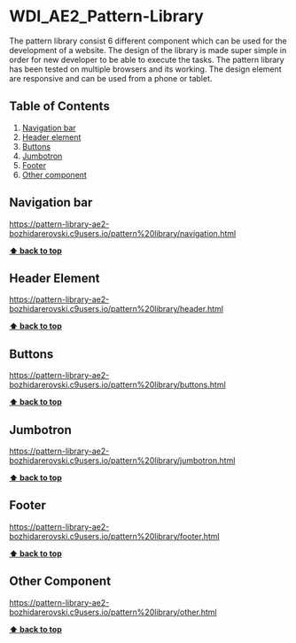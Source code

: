 # WDI_AE2_Pattern-Library

The pattern library consist 6 different component which can be used for the development of a website. The design of the library is made super simple in order for new developer to be able to execute the tasks. The pattern library has been tested on multiple browsers and its working. The design element are responsive and can be used from a phone or tablet.



## Table of Contents

  1. [Navigation bar](#navigation-bar)
  2. [Header element](#header-element)
  3. [Buttons](#buttons)
  4. [Jumbotron](#jumbotron)
  5. [Footer](#footer)
  6. [Other component](#other-component)


## Navigation bar
https://pattern-library-ae2-bozhidarerovski.c9users.io/pattern%20library/navigation.html


**[⬆ back to top](#table-of-contents)**

## Header Element
https://pattern-library-ae2-bozhidarerovski.c9users.io/pattern%20library/header.html


**[⬆ back to top](#table-of-contents)**

## Buttons
https://pattern-library-ae2-bozhidarerovski.c9users.io/pattern%20library/buttons.html


**[⬆ back to top](#table-of-contents)**

## Jumbotron
https://pattern-library-ae2-bozhidarerovski.c9users.io/pattern%20library/jumbotron.html


**[⬆ back to top](#table-of-contents)**

## Footer
https://pattern-library-ae2-bozhidarerovski.c9users.io/pattern%20library/footer.html

  
**[⬆ back to top](#table-of-contents)**

## Other Component
https://pattern-library-ae2-bozhidarerovski.c9users.io/pattern%20library/other.html

  
**[⬆ back to top](#table-of-contents)**
